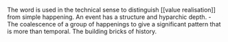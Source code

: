 The word is used in the technical sense to distinguish [[value realisation]] from simple happening. An event has a structure and hyparchic depth. - The coalescence of a group of happenings to give a significant pattern that is more than temporal. The building bricks of history. 